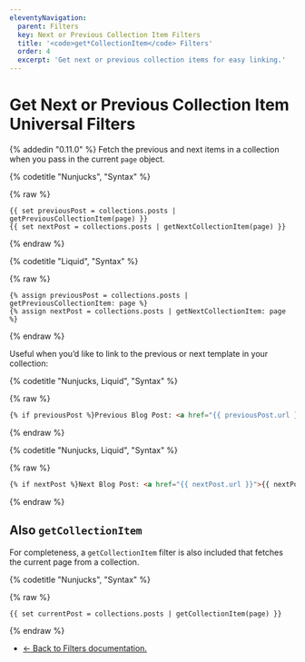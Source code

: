 ```yaml
---
eleventyNavigation:
  parent: Filters
  key: Next or Previous Collection Item Filters
  title: '<code>get*CollectionItem</code> Filters'
  order: 4
  excerpt: 'Get next or previous collection items for easy linking.'
---
```

# Get Next or Previous Collection Item Universal Filters

{% addedin "0.11.0" %} Fetch the previous and next items in a collection when you pass in the current `page` object.

{% codetitle "Nunjucks", "Syntax" %}

{% raw %}
```
{{ set previousPost = collections.posts | getPreviousCollectionItem(page) }}
{{ set nextPost = collections.posts | getNextCollectionItem(page) }}
```
{% endraw %}

{% codetitle "Liquid", "Syntax" %}

{% raw %}
```liquid
{% assign previousPost = collections.posts | getPreviousCollectionItem: page %}
{% assign nextPost = collections.posts | getNextCollectionItem: page %}
```
{% endraw %}

Useful when you’d like to link to the previous or next template in your collection:

{% codetitle "Nunjucks, Liquid", "Syntax" %}

{% raw %}
```html
{% if previousPost %}Previous Blog Post: <a href="{{ previousPost.url }}">{{ previousPost.data.title }}</a>{% endif %}
```
{% endraw %}

{% codetitle "Nunjucks, Liquid", "Syntax" %}

{% raw %}
```html
{% if nextPost %}Next Blog Post: <a href="{{ nextPost.url }}">{{ nextPost.data.title }}</a>{% endif %}
```
{% endraw %}

## Also `getCollectionItem`

For completeness, a `getCollectionItem` filter is also included that fetches the current page from a collection.

{% codetitle "Nunjucks", "Syntax" %}

{% raw %}
```
{{ set currentPost = collections.posts | getCollectionItem(page) }}
```
{% endraw %}

* [← Back to Filters documentation.](/docs/filters/)